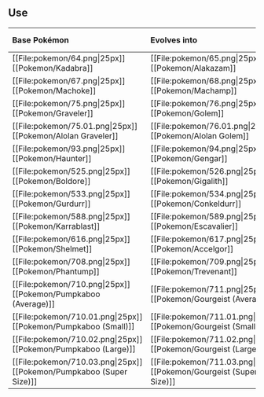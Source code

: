 ## Use
Base Pokémon |Evolves into |Avalible in
:---|:---|:--
[[File:pokemon/64.png\|25px]] [[Pokemon/Kadabra]] | [[File:pokemon/65.png\|25px]] [[Pokemon/Alakazam]] | All regions
[[File:pokemon/67.png\|25px]] [[Pokemon/Machoke]] | [[File:pokemon/68.png\|25px]] [[Pokemon/Machamp]] |All regions
[[File:pokemon/75.png\|25px]] [[Pokemon/Graveler]] | [[File:pokemon/76.png\|25px]] [[Pokemon/Golem]] |All regions
[[File:pokemon/75.01.png\|25px]] [[Pokemon/Alolan Graveler]] | [[File:pokemon/76.01.png\|25px]] [[Pokemon/Alolan Golem]] |Alola
[[File:pokemon/93.png\|25px]] [[Pokemon/Haunter]] | [[File:pokemon/94.png\|25px]] [[Pokemon/Gengar]] | All regions
[[File:pokemon/525.png\|25px]] [[Pokemon/Boldore]] | [[File:pokemon/526.png\|25px]] [[Pokemon/Gigalith]] |Unova onward
[[File:pokemon/533.png\|25px]] [[Pokemon/Gurdurr]] | [[File:pokemon/534.png\|25px]] [[Pokemon/Conkeldurr]] |Unova onward
[[File:pokemon/588.png\|25px]] [[Pokemon/Karrablast]] | [[File:pokemon/589.png\|25px]] [[Pokemon/Escavalier]] |Unova onward
[[File:pokemon/616.png\|25px]] [[Pokemon/Shelmet]] | [[File:pokemon/617.png\|25px]] [[Pokemon/Accelgor]] |Unova onward
[[File:pokemon/708.png\|25px]] [[Pokemon/Phantump]] | [[File:pokemon/709.png\|25px]] [[Pokemon/Trevenant]] |Kalos onward
[[File:pokemon/710.png\|25px]] [[Pokemon/Pumpkaboo (Average)]] | [[File:pokemon/711.png\|25px]] [[Pokemon/Gourgeist (Average)]] | Kalos onward
[[File:pokemon/710.01.png\|25px]] [[Pokemon/Pumpkaboo (Small)]] | [[File:pokemon/711.01.png\|25px]] [[Pokemon/Gourgeist (Small)]] | Kalos onward
[[File:pokemon/710.02.png\|25px]] [[Pokemon/Pumpkaboo (Large)]] | [[File:pokemon/711.02.png\|25px]] [[Pokemon/Gourgeist (Large)]] | Kalos onward
[[File:pokemon/710.03.png\|25px]] [[Pokemon/Pumpkaboo (Super Size)]] | [[File:pokemon/711.03.png\|25px]] [[Pokemon/Gourgeist (Super Size)]] | Kalos onward


